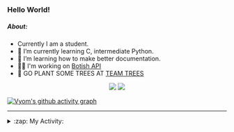 ### Hello World!

##### About:
- Currently I am a student.
- 🌱 I’m currently learning C, intermediate Python.
- 🌱 I’m learning how to make better documentation.
- 👨‍💻 I'm working on [Botish API](https://github.com/Vyvy-vi/api)
- 🌱 GO PLANT SOME TREES AT [TEAM TREES](https://teamtrees.org/)

<p align="center">
  <a href="https://twitter.com/Vyvy_viM"><img target="_blank" src="https://img.shields.io/badge/twitter%20@Vyvy_viM-0D95E8?style=for-the-badge&logo=twitter&logoColor=white"/></a> 
  <a href="https://vyvy-vi.github.io/portfolio"><img target="_blank" src="https://img.shields.io/badge/-I_love_open_source-green?style=for-the-badge&logo=github&logoColor=black"/></a> 
</p>

[![Vyom's github activity graph](https://activity-graph.herokuapp.com/graph?username=Vyvy-vi)](https://github.com/ashutosh00710/github-readme-activity-graph)

---
<details>
  <summary>:zap: My Activity:</summary>
  
<!--START_SECTION:waka-->
![Code Time](http://img.shields.io/badge/Code%20Time-649%20hrs%2025%20mins-blue)

**I'm a Night 🦉** 

```text
🌞 Morning    44 commits     ██░░░░░░░░░░░░░░░░░░░░░░░   8.38% 
🌆 Daytime    126 commits    ██████░░░░░░░░░░░░░░░░░░░   24.0% 
🌃 Evening    162 commits    ███████░░░░░░░░░░░░░░░░░░   30.86% 
🌙 Night      193 commits    █████████░░░░░░░░░░░░░░░░   36.76%

```
📅 **I'm Most Productive on Sunday** 

```text
Monday       50 commits     ██░░░░░░░░░░░░░░░░░░░░░░░   9.52% 
Tuesday      86 commits     ████░░░░░░░░░░░░░░░░░░░░░   16.38% 
Wednesday    72 commits     ███░░░░░░░░░░░░░░░░░░░░░░   13.71% 
Thursday     67 commits     ███░░░░░░░░░░░░░░░░░░░░░░   12.76% 
Friday       61 commits     ███░░░░░░░░░░░░░░░░░░░░░░   11.62% 
Saturday     56 commits     ██░░░░░░░░░░░░░░░░░░░░░░░   10.67% 
Sunday       133 commits    ██████░░░░░░░░░░░░░░░░░░░   25.33%

```


📊 **This Week I Spent My Time On** 

```text
🔥 Editors: 
VS Code                  12 hrs 21 mins      ███████████████░░░░░░░░░░   59.78% 
Vim                      8 hrs 19 mins       ██████████░░░░░░░░░░░░░░░   40.22%

🐱‍💻 Projects: 
praise_backend_js        12 hrs 31 mins      ███████████████░░░░░░░░░░   60.54% 
Unknown Project          7 hrs 47 mins       █████████░░░░░░░░░░░░░░░░   37.67% 
discord-bot              17 mins             ░░░░░░░░░░░░░░░░░░░░░░░░░   1.44% 
onboarding-bot           3 mins              ░░░░░░░░░░░░░░░░░░░░░░░░░   0.25% 
file-utils               1 min               ░░░░░░░░░░░░░░░░░░░░░░░░░   0.11%

```


 Last Updated on 08/03/2022 04:04:55 UTC
<!--END_SECTION:waka-->
</details>
